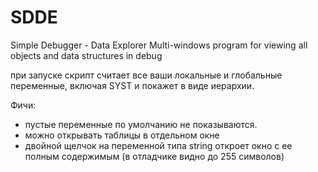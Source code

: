 # SDDE
Simple Debugger - Data Explorer
Multi-windows program for viewing all objects and data structures in debug

при запуске скрипт считает все ваши локальные и глобальные переменные, включая SYST и покажет в виде иерархии.

Фичи:
- пустые переменные по умолчанию не показываются.
- можно открывать таблицы в отдельном окне
- двойной щелчок на переменной типа string откроет окно с ее полным содержимым (в отладчике видно до 255 символов)
